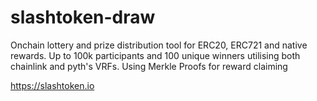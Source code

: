 # slashtoken-draw
Onchain lottery and prize distribution tool for ERC20, ERC721 and native rewards. Up to 100k participants and 100 unique winners utilising both chainlink and pyth's VRFs. Using Merkle Proofs for reward claiming

https://slashtoken.io